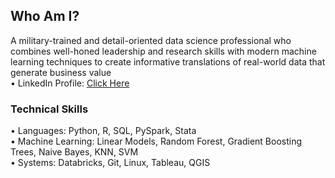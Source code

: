 ## Who Am I?
A military-trained and detail-oriented data science professional who combines well-honed leadership and research skills with modern machine learning techniques to create informative translations of real-world data that generate business value <br>
• LinkedIn Profile: <a href=https://www.linkedin.com/in/ryanhpark>Click Here</a>

### Technical Skills
• Languages: Python, R, SQL, PySpark, Stata<br>
• Machine Learning: Linear Models, Random Forest, Gradient Boosting Trees, Naive Bayes, KNN, SVM<br>
• Systems: Databricks, Git, Linux, Tableau, QGIS<br>
